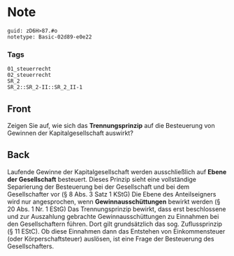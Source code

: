 # Note
```
guid: zD6H>87.#o
notetype: Basic-02d89-e0e22
```

### Tags
```
01_steuerrecht
02_steuerrecht
SR_2
SR_2::SR_2-II::SR_2_II-1
```

## Front
Zeigen Sie auf, wie sich das <b>Trennungsprinzip</b> auf die
Besteuerung von Gewinnen der Kapitalgesellschaft auswirkt?

## Back
Laufende Gewinne der Kapitalgesellschaft werden ausschließlich auf
<b>Ebene der Gesellschaft</b> besteuert. Dieses Prinzip sieht eine
vollständige Separierung der Besteuerung bei der Gesellschaft und
bei dem Gesellschafter vor (§ 8 Abs. 3 Satz 1 KStG) Die Ebene des
Anteilseigners wird nur angesprochen, wenn
<b>Gewinnausschüttungen</b> bewirkt werden (§ 20 Abs. 1 Nr. 1 EStG)
Das Trennungsprinzip bewirkt, dass erst beschlossene und zur
Auszahlung gebrachte Gewinnausschüttungen zu Einnahmen bei den
Gesellschaftern führen. Dort gilt grundsätzlich das sog.
Zuflussprinzip (§ 11 EStC). Ob diese Einnahmen dann das Entstehen
von Einkommensteuer (oder Körperschaftsteuer) auslösen, ist eine
Frage der Besteuerung des Gesellschafters.
